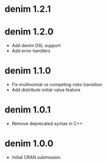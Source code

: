 # denim 1.2.1

# denim 1.2.0
* Add denim DSL support
* Add error handlers 

# denim 1.1.0
* Fix multinomial vs competing risks transition
* Add distribute initial value feature

# denim 1.0.1
* Remove deprecated syntax in C++

# denim 1.0.0
* Initial CRAN submission.
